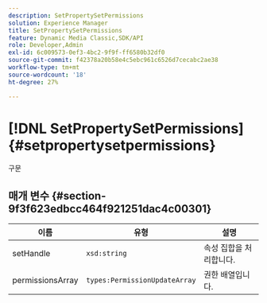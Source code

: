 ```yaml
---
description: SetPropertySetPermissions
solution: Experience Manager
title: SetPropertySetPermissions
feature: Dynamic Media Classic,SDK/API
role: Developer,Admin
exl-id: 6c009573-0ef3-4bc2-9f9f-ff6580b32df0
source-git-commit: f42378a20b58e4c5ebc961c6526d7cecabc2ae38
workflow-type: tm+mt
source-wordcount: '18'
ht-degree: 27%

---
```


# [!DNL SetPropertySetPermissions]{#setpropertysetpermissions}

구문

## 매개 변수 {#section-9f3f623edbcc464f921251dac4c00301}

| 이름 | 유형 | 설명 |
|---|---|---|
| setHandle | `xsd:string` | 속성 집합을 처리합니다. |
| permissionsArray | `types:PermissionUpdateArray` | 권한 배열입니다. |
